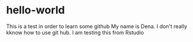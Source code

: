 # hello-world
This is a test in order to learn some github
My name is Dena. I don't really kknow how to use git hub. 
I am testing this from Rstudio
